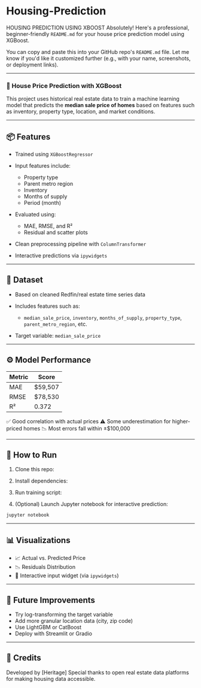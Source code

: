 # Housing-Prediction
HOUSING PREDICTION USING XBOOST
Absolutely! Here's a professional, beginner-friendly `README.md` for your house price prediction model using XGBoost.

You can copy and paste this into your GitHub repo's `README.md` file. Let me know if you'd like it customized further (e.g., with your name, screenshots, or deployment links).

---

### 🏡 House Price Prediction with XGBoost

This project uses historical real estate data to train a machine learning model that predicts the **median sale price of homes** based on features such as inventory, property type, location, and market conditions.

---

## 📦 Features

* Trained using `XGBoostRegressor`
* Input features include:

  * Property type
  * Parent metro region
  * Inventory
  * Months of supply
  * Period (month)
* Evaluated using:

  * MAE, RMSE, and R²
  * Residual and scatter plots
* Clean preprocessing pipeline with `ColumnTransformer`
* Interactive predictions via `ipywidgets`

---

## 📁 Dataset

* Based on cleaned Redfin/real estate time series data
* Includes features such as:

  * `median_sale_price`, `inventory`, `months_of_supply`, `property_type`, `parent_metro_region`, etc.
* Target variable: `median_sale_price`

---

## ⚙️ Model Performance

| Metric | Score    |
| ------ | -------- |
| MAE    | \$59,507 |
| RMSE   | \$78,530 |
| R²     | 0.372    |

✅ Good correlation with actual prices
⚠️ Some underestimation for higher-priced homes
📉 Most errors fall within ±\$100,000

---

## 🧪 How to Run

1. Clone this repo:

2. Install dependencies:

3. Run training script:
 
4. (Optional) Launch Jupyter notebook for interactive prediction:

```bash
jupyter notebook
```

---

## 📊 Visualizations

* 📈 Actual vs. Predicted Price
* 📉 Residuals Distribution
* 🔧 Interactive input widget (via `ipywidgets`)

---

## 🧠 Future Improvements

* Try log-transforming the target variable
* Add more granular location data (city, zip code)
* Use LightGBM or CatBoost
* Deploy with Streamlit or Gradio

---

## 🤝 Credits

Developed by \[Heritage]
Special thanks to open real estate data platforms for making housing data accessible.

